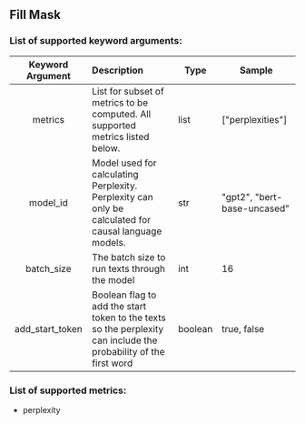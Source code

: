 ## Fill Mask

### List of supported keyword arguments:

| Keyword Argument  | Description                                                                                                      | Type      | Sample                      |
|:-----------------:|:-----------------------------------------------------------------------------------------------------------------|-----------|-----------------------------|
|      metrics      | List for subset of metrics to be computed. All supported metrics listed below.                                   | list<str> | ["perplexities"]            |
|     model_id      | Model used for calculating Perplexity. Perplexity can only be calculated for causal language models.             | str       | "gpt2", "bert-base-uncased" |
|    batch_size     | The batch size to run texts through the model                                                                    | int       | 16                          |
|  add_start_token  | Boolean flag to add the start token to the texts so the perplexity can include the probability of the first word | boolean   | true, false                 |

### List of supported metrics:

* perplexity